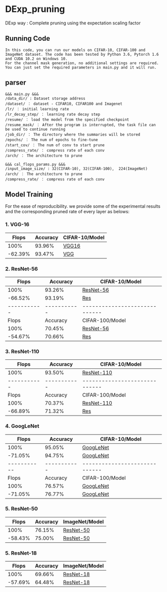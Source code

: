 # DExp_pruning

DExp way : Complete pruning using the expectation scaling factor

## Running Code

    In this code, you can run our models on CIFAR-10, CIFAR-100 and ImageNet dataset. The code has been tested by Python 3.6, Pytorch 1.6 and CUDA 10.2 on Windows 10.
    For the channel mask generation, no additional settings are required. You can just set the required parameters in main.py and it will run.

## parser
```shell
&&& main.py &&&
/data_dir/ : Dataset storage address
/dataset/ ： dataset - CIFAR10, CIFAR100 and Imagenet
/lr/ ： initial learning rate
/lr_decay_step/ ： learning rate decay step
/resume/ ： load the model from the specified checkpoint
/resume_mask/ ： After the program is interrupted, the task file can be used to continue running
/job_dir/ ： The directory where the summaries will be stored
/epochs/ ： The num of epochs to fine-tune
/start_cov/ ： The num of conv to start prune
/compress_rate/ ： compress rate of each conv
/arch/ ： The architecture to prune

&&& cal_flops_params.py &&&
/input_image_size/ : 32(CIFAR-10), 32(CIFAR-100),  224(ImageNet)
/arch/ ： The architecture to prune
/compress_rate/ ： compress rate of each conv
```

## Model Training

For the ease of reproducibility. we provide some of the experimental results and the corresponding pruned rate of every layer as belows:

### 1. VGG-16

| Flops     | Accuracy  |CIFAR-10/Model               |
|-----------|-----------|-----------------------------|
| 100%      | 93.96%    |[VGG16](https://drive.google.com/file/d/1q_uzAvsAPyQxdaeYWy9NkpnRxwWRr_zc/view?usp=sharing)
| -62.39%    | 93.47%    |[VGG](https://drive.google.com/file/d/1ZOc3ImLkqOew22fb9_HU_y_IIRmC8uAz/view?usp=sharing)|

### 2. ResNet-56

| Flops     | Accuracy  |CIFAR-10/Model               |
|-----------|-----------|-----------------------------|
| 100%      | 93.26%    |[ResNet-56](https://drive.google.com/file/d/1WE83j7rlKlCp-tslSL6hS-d_mJe4ZQ2r/view?usp=sharing)|
| -66.52%   | 93.19%    |[Res](https://drive.google.com/file/d/1WQCfy2B7FJOtY5b2BxBa5090OVKBtZ_T/view?usp=sharing)|
|-----------|-----------|-----------------------------|
| Flops     | Accuracy  |CIFAR-100/Model              |
| 100%      | 70.45%    |[ResNet-56](https://drive.google.com/file/d/1FBiXRMWZCuloK62E8XK-PMzAJwxZvO4Z/view?usp=sharing)|
| -54.67%   | 70.66%    |[Res](https://drive.google.com/file/d/1LmUX2z7d3cHDtETzRWpHCa7qbE1DibEj/view?usp=sharing)|

### 3. ResNet-110

| Flops     | Accuracy  |CIFAR-10/Model               | 
|-----------|-----------|-----------------------------|
| 100%      | 93.50%    |[ResNet-110](https://drive.google.com/file/d/1YhJHzSBiCsQcNIdamI2_GzclpXvSXcPG/view?usp=sharing)|
|-----------|-----------|-----------------------------|
| Flops     | Accuracy  |CIFAR-100/Model              | 
| 100%      | 70.37%    |[ResNet-110](https://drive.google.com/file/d/1WPnotBfIrV1T0xwsd3yigZXOiZgyJNin/view?usp=sharing)|
| -66.89%    | 71.32%   |[Res](https://drive.google.com/file/d/1NaGZfNApo8J0z9BOXl2pFdv2QXZ5GNV1/view?usp=sharing)|

### 4. GoogLeNet

| Flops     | Accuracy  |CIFAR-10/Model               |
|-----------|-----------|-----------------------------|
| 100%      | 95.05%    |[GoogLeNet](https://drive.google.com/file/d/1TXF2OUwkUUWBVAj5Q-QRRO2ZNVRcdmqB/view?usp=sharing)| 
| -71.05%    | 94.75%    |[GoogLeNet](https://drive.google.com/file/d/18EDQ7nVcUpTVSIbObrNgaooPAL-Z9Wvl/view?usp=sharing)| 
|-----------|-----------|-----------------------------|
| Flops     | Accuracy  |CIFAR-100/Model              |
| 100%      | 76.57%    |[GoogLeNet](https://drive.google.com/file/d/1aUWIhr3NfMrQyKeb8iAwrtr5XLQ48CtW/view?usp=sharing)| 
| -71.05%    | 76.77%    |[GoogLeNet](https://drive.google.com/file/d/1HPnoZNWdsvhvzE0D8ZEQNAPyhBlUufVN/view?usp=sharing)| 

### 5. ResNet-50

| Flops     | Accuracy  |ImageNet/Model                |
|-----------|-----------|-----------------------------|
| 100%      | 76.15%    |[ResNet-50](https://drive.google.com/file/d/1H8MlYJCSLmjJOaLjSBMCeh5zfN2bEYT9/view?usp=sharing)
| -58.43%   | 75.00%    |[ResNet-50](https://drive.google.com/file/d/1PPToJ7QR6iKcJF9agye530by6rbMwu0V/view?usp=sharing)|


### 5. ResNet-18

| Flops     | Accuracy  |ImageNet/Model                |
|-----------|-----------|-----------------------------|
| 100%      | 69.66%    |[ResNet-18](https://drive.google.com/file/d/1S3Tm7KnvgKCrby2aG0r3rbHbq-mMJsNw/view?usp=sharing)
| -57.69%   | 64.48%    |[ResNet-18](https://drive.google.com/file/d/1M8ZD1t-4QIyV6Gtnf1DlyFIAyOCij70u/view?usp=sharing)|



